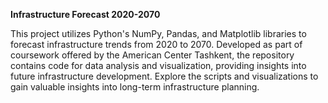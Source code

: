 
**Infrastructure Forecast 2020-2070**

This project utilizes Python's NumPy, Pandas, and Matplotlib libraries to forecast infrastructure trends from 2020 to 2070. Developed as part of coursework offered by the American Center Tashkent, the repository contains code for data analysis and visualization, providing insights into future infrastructure development. Explore the scripts and visualizations to gain valuable insights into long-term infrastructure planning.
